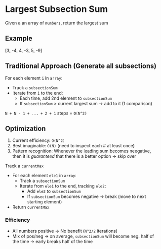 # Largest Subsection Sum

Given a an array of `numbers`, return the largest sum

## Example

[3, -4, 4, -3, 5, -9]

## Traditional Approach (Generate all subsections)

For each element `i` in `array`: 
- Track a `subsectionSum`
- Iterate from `i` to the end:
  - Each time, add 2nd element to `subsectionSum` 
  - If `subsectionSum` > current largest sum -> add to it (1 comparison)

`N + N - 1 + ... + 2 + 1` steps = `O(N^2)`

## Optimization

1. Current efficiency: `O(N^2)`
2. Best imaginable: `O(N)` (need to inspect each # at least once)
3. Pattern recognition: Whenever the leading sum becomes neegative, then it is *guaranteed* that there is a better option -> skip over

Track a `currentMax`
- For each element `ele1` in `array`: 
  - Track a `subsectionSum`
  - Iterate from `ele1` to the end, tracking `ele2`:
    - Add `ele2` to `subsectionSum`
    - If `subsectionSum` becomes negative -> break (move to next starting element)
- Return `currentMax`

### Efficiency

- All numbers positive -> No benefit (`N^2/2` iterations)
- Mix of pos/neg -> on average, `subsectionSum` will become neg. half of the time -> early breaks half of the time